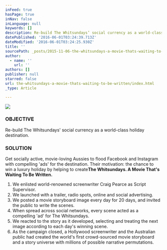 ```yaml
---
inFeed: true
hasPage: true
inNav: false
inLanguage: null
keywords: []
description: Re-build The Whitsundays’ social currency as a world-class holiday destination.
datePublished: '2016-06-01T03:24:39.713Z'
dateModified: '2016-06-01T03:24:25.930Z'
title: ''
sourcePath: _posts/2015-11-06-the-whitsundays-a-movie-thats-waiting-to-be-written.md
author:
  - name: ''
    url: ''
authors: []
publisher: null
starred: false
url: the-whitsundays-a-movie-thats-waiting-to-be-written/index.html
_type: Article

---
```

![](https://the-grid-user-content.s3-us-west-2.amazonaws.com/88e84987-a7fe-4bf5-9dcc-3fdffe798ba7.jpg)

### OBJECTIVE

Re-build The Whitsundays' social currency as a world-class holiday destination.

### SOLUTION

Get socially active, movie-loving Aussies to flood Facebook and Instagram with compelling 'ads' for the destination. Their motivation: the chance to win a luxury holiday by helping to create**The Whitsundays. A Movie That's Waiting To Be Written.**

1. We enlisted world-renowned screenwriter Craig Pearce as Script Supervisor.
2. We launched with a trailer, radio spots, online and social advertising.
3. We posted a movie storyboard image every day for 20 days, and invited the public to write the scenes.
4. When spread across social networks, every scene acted as a compelling 'ad' for The Whitsundays.
5. We reacted to the story as it developed, selecting and treating the next image according to each day's winning scene.
6. As the campaign closed, a Hollywood screenwriter and the Australian public had created the world's first crowd-sourced movie storyboard and a story universe with millions of possible narrative permutations.